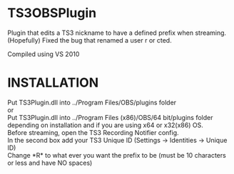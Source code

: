 TS3OBSPlugin
============
Plugin that edits a TS3 nickname to have a defined prefix when streaming.  
(Hopefully) Fixed the bug that renamed a user r or cted.  
  
Compiled using VS 2010  

INSTALLATION
============
Put TS3Plugin.dll into ../Program Files/OBS/plugins folder  
or  
Put TS3Plugin.dll into ../Program Files (x86)/OBS/64 bit/plugins folder  
depending on installation and if you are using x64 or x32(x86) OS.  
Before streaming, open the TS3 Recording Notifier config.  
In the second box add your TS3 Unique ID (Settings -> Identities -> Unique ID)  
Change \*R\* to what ever you want the prefix to be (must be 10 characters or less and have NO spaces)  
